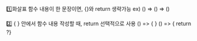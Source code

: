 1️⃣화살표 함수 내용이 한 문장이면, {}와 return 생략가능
ex)
() =>
() => ()

2️⃣ { } 안에서 함수 내용 작성할 때, return 선택적으로 사용
() => { }
() => { return ?}